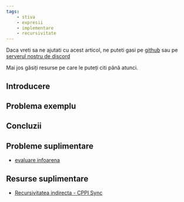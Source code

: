 ```yaml
---
tags:
    - stiva
    - expresii
    - implementare
    - recursivitate
---
```


Daca vreti sa ne ajutati cu acest articol, ne puteti gasi pe [github](https://github.com/roalgo-discord/arhiva-educationala) sau pe [serverul nostru de discord](https://discord.gg/vdDRSmg3fC)

Mai jos găsiți resurse pe care le puteți citi până atunci.

## Introducere

## Problema exemplu

## Concluzii

## Probleme suplimentare

* [evaluare infoarena](https://www.infoarena.ro/problema/evaluare)

## Resurse suplimentare

* [Recursivitatea indirecta - CPPI Sync](https://cppi.sync.ro/materia/recursivitate_0.html)